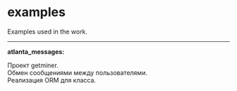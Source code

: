 # examples
Examples used in the work.
<hr>

<b>atlanta_messages:</b>
  <p>
    Проект getminer.<br>
    Обмен сообщениями между пользователями.<br>
    Реализация ORM для класса.
  </p>
